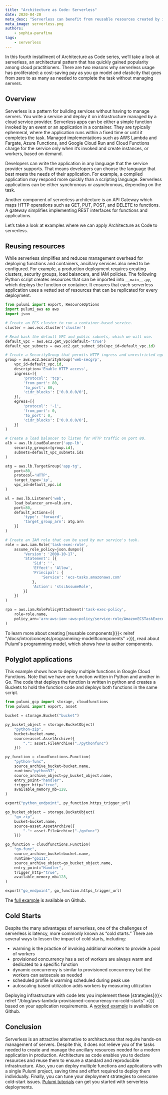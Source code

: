 ```yaml
---
title: "Architecture as Code: Serverless"
date: 2020-04-20
meta_desc: "Serverless can benefit from reusable resources created by infrastructure as code."
meta_image: serverless.png
authors:
    - sophia-parafina
tags:
    - serverless
---
```


In this fourth installment of Architecture as Code series, we’ll take a look at serverless, an architectural pattern that has quickly gained popularity among cloud practitioners. There are two reasons why serverless usage has proliferated: a cost-saving pay as you go model and elasticity that goes from zero to as many as needed to complete the task without managing servers.

<!--more-->

## Overview

Serverless is a pattern for building services without having to manage servers. You write a service and deploy it on infrastructure managed by a cloud service provider. Serverless apps can be either a simple function invoked by an event or an application in a container. They are typically ephemeral, where the application runs within a fixed time or until it completes the task. Managed implementations such as AWS Lambda and Fargate, Azure Functions, and Google Cloud Run and Cloud Functions charge for the service only when it’s invoked and create instances, or workers, based on demand.

Developers can write the application in any language that the service provider supports. That means developers can choose the language that best meets the needs of their application. For example, a compiled application may respond more quickly than a scripting language. Serverless applications can be either synchronous or asynchronous, depending on the task.

Another component of serverless architecture is an API Gateway which maps HTTP operations such as GET, PUT, POST, and DELETE to functions. A gateway simplifies implementing REST interfaces for functions and applications.

Let’s take a look at examples where we can apply Architecture as Code to serverless.

## Reusing resources

While serverless simplifies and reduces management overhead for deploying functions and containers, ancillary services also need to be configured. For example, a production deployment requires creating clusters, security groups, load balancers, and IAM policies. The following Python script creates resources that can be imported into `__main__.py`, which deploys the function or container. It ensures that each serverless application uses a vetted set of resources that can be replicated for every deployment.

```python
from pulumi import export, ResourceOptions
import pulumi_aws as aws
import json

# Create an ECS cluster to run a container-based service.
cluster = aws.ecs.Cluster('cluster')

# Read back the default VPC and public subnets, which we will use.
default_vpc = aws.ec2.get_vpc(default='true')
default_vpc_subnets = aws.ec2.get_subnet_ids(vpc_id=default_vpc.id)

# Create a SecurityGroup that permits HTTP ingress and unrestricted egress.
group = aws.ec2.SecurityGroup('web-secgrp',
	vpc_id=default_vpc.id,
	description='Enable HTTP access',
	ingress=[{
		'protocol': 'tcp',
		'from_port': 80,
		'to_port': 80,
		'cidr_blocks': ['0.0.0.0/0'],
	}],
  	egress=[{
		'protocol': '-1',
		'from_port': 0,
		'to_port': 0,
		'cidr_blocks': ['0.0.0.0/0'],
	}]
)

# Create a load balancer to listen for HTTP traffic on port 80.
alb = aws.lb.LoadBalancer('app-lb',
	security_groups=[group.id],
	subnets=default_vpc_subnets.ids
)

atg = aws.lb.TargetGroup('app-tg',
	port=80,
	protocol='HTTP',
	target_type='ip',
	vpc_id=default_vpc.id
)

wl = aws.lb.Listener('web',
	load_balancer_arn=alb.arn,
	port=80,
	default_actions=[{
		'type': 'forward',
		'target_group_arn': atg.arn
	}]
)

# Create an IAM role that can be used by our service's task.
role = aws.iam.Role('task-exec-role',
	assume_role_policy=json.dumps({
		'Version': '2008-10-17',
		'Statement': [{
			'Sid': '',
			'Effect': 'Allow',
			'Principal': {
				'Service': 'ecs-tasks.amazonaws.com'
			},
			'Action': 'sts:AssumeRole',
		}]
	})
)

rpa = aws.iam.RolePolicyAttachment('task-exec-policy',
	role=role.name,
	policy_arn='arn:aws:iam::aws:policy/service-role/AmazonECSTaskExecutionRolePolicy'
)
```

To learn more about creating [reusable components]({{< relref "/docs/intro/concepts/programming-model#components" >}}), read about Pulumi's programming model, which shows how to author components.

## Polyglot applications

This example shows how to deploy multiple functions in Google Cloud Functions. Note that we have one function written in Python and another in Go. The code that deploys the function is written in python and creates a Buckets to hold the function code and deploys both functions in the same script.

```python
from pulumi_gcp import storage, cloudfunctions
from pulumi import export, asset

bucket = storage.Bucket("bucket")

py_bucket_object = storage.BucketObject(
    "python-zip",
    bucket=bucket.name,
    source=asset.AssetArchive({
        ".": asset.FileArchive("./pythonfunc")
    }))

py_function = cloudfunctions.Function(
    "python-func",
    source_archive_bucket=bucket.name,
    runtime="python37",
    source_archive_object=py_bucket_object.name,
    entry_point="handler",
    trigger_http="true",
    available_memory_mb=128,
)

export("python_endpoint", py_function.https_trigger_url)

go_bucket_object = storage.BucketObject(
    "go-zip",
    bucket=bucket.name,
    source=asset.AssetArchive({
        ".": asset.FileArchive("./gofunc")
    }))

go_function = cloudfunctions.Function(
    "go-func",
    source_archive_bucket=bucket.name,
    runtime="go111",
    source_archive_object=go_bucket_object.name,
    entry_point="Handler",
    trigger_http="true",
    available_memory_mb=128,
)

export("go_endpoint", go_function.https_trigger_url)
```

The [full example](https://github.com/pulumi/examples/tree/master/gcp-ts-serverless-raw) is available on Github.

## Cold Starts

Despite the many advantages of serverless, one of the challenges of serverless is latency, more commonly known as “cold starts.” There are several ways to lessen the impact of cold starts, including:

- warming is the practice of invoking additional workers to provide a pool of workers
- provisioned concurrency has a set of workers are always warm and dedicated to a specific function
- dynamic concurrency is similar to provisioned concurrency but the workers can autoscale as needed
- scheduled profile is warming scheduled during peak use
- autoscaling based utilization adds workers by measuring utilization

Deploying infrastructure with code lets you implement these [strategies]({{< relref "/blog/aws-lambda-provisioned-concurrency-no-cold-starts" >}}) based on your application requirements. A [worked example](https://github.com/pulumi/examples/tree/master/aws-ts-serverless-raw) is available on Github.

## Conclusion

Serverless is an attractive alternative to architectures that require hands-on management of servers. Despite this, it does not relieve you of the tasks needed to create and manage the ancillary resources needed for a modern application in production. Architecture as code enables you to declare resources and reuse them to ensure a standard and reproducible infrastructure. Also, you can deploy multiple functions and applications with a single Pulumi project, saving time and effort required to deploy them individually. Finally, you can tune your deployment strategies to overcome cold-start issues. [Pulumi tutorials](https://www.pulumi.com/docs/tutorials/) can get you started with serverless deployments.
